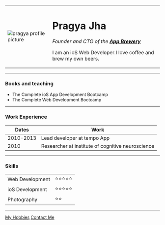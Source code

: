 <html lang="en" dir="ltr">
  <head>
    <meta charset="utf-8">
    <title>Pragya's Personal Site</title>
  </head>
  <body>
    <table cellspacing="20">
      <tr>
        <td><img src="levi-modified.png" alt="pragya profile picture"></td>
        <td><h1>Pragya Jha</h1>
        <p><em>Founder and CTO of the <strong> <a href="https://www.appbrewery.co/">App Brewery</a></strong></em></p>
        <p>I am an ioS Web Developer.I love coffee and brew my own beers.</p></td>
      </tr>
    </table>
    <hr>
    <h3>Books and teaching</h3>
    <ul>
      <li>The Complete ioS App Development Bootcamp</li>
      <li>The Complete Web Development Bootcamp</li>
    </ul>
    <hr>
    <h3>Work Experience</h3>
    <table cellspacing="10" >
     <thead>
       <tr>
         <th>Dates</th>
         <th>Work</th>
       </tr>
     </thead>
     <tbody>
       <tr>
         <td>2010-2013</td>
         <td>Lead developer at tempo App</td>
       </tr>
       <td>2010</td>
       <td>Researcher at institute of cognitive neuroscience </td>
     </tbody>
    </table>
    <hr>
    <h3>Skills</h3>
          <table cellspacing="10">
          <tr>
            <td>Web Development</td>
            <td>⭐⭐⭐⭐⭐</td>
          </tr>
          <tr>
            <td>ioS Development</td>
            <td>⭐⭐⭐⭐⭐</td>
          </tr>
          <tr>
            <td>Photography</td>
            <td>⭐⭐</td>
          </tr>
          </table>
   <hr>
   <a href="hobbies.html">My Hobbies</a>
   <a href="contactpage.html">Contact Me</a>
  </body>
</html>
